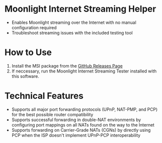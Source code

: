 # Moonlight Internet Streaming Helper
* Enables Moonlight streaming over the Internet with no manual configuration required
* Troubleshoot streaming issues with the included testing tool

# How to Use
1. Install the MSI package from the [GitHub Releases Page](https://github.com/moonlight-stream/Internet-Streaming-Helper/releases)
2. If neccessary, run the Moonlight Internet Streaming Tester installed with this software.

# Technical Features
- Supports all major port forwarding protocols (UPnP, NAT-PMP, and PCP) for the best possible router compatibility
- Supports successful forwarding in double-NAT environments by configuring port mappings on all NATs found on the way to the Internet
- Supports forwarding on Carrier-Grade NATs (CGNs) by directly using PCP when the ISP doesn't implement UPnP-PCP interoperability
